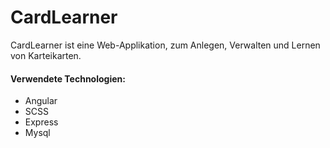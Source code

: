 # CardLearner
CardLearner ist eine Web-Applikation, zum Anlegen, Verwalten und Lernen von Karteikarten.

#### Verwendete Technologien:
- Angular
- SCSS
- Express
- Mysql
